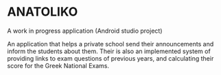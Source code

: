 # ANATOLIKO

A work in progress application (Android studio project)

An application that helps a private school send their announcements and inform the students about them. 
Their is also an implemented system of providing links to exam questions of previous years, and calculating 
their score for the Greek National Exams.
